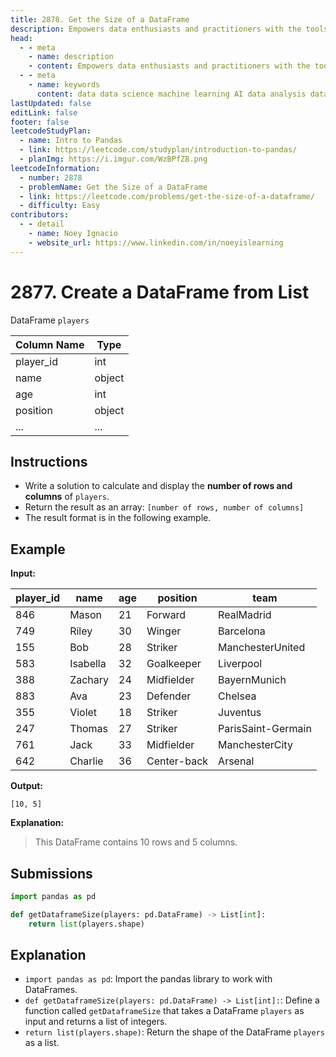 ```yaml
---
title: 2878. Get the Size of a DataFrame
description: Empowers data enthusiasts and practitioners with the tools and knowledge to unlock the potential of data.
head:
  - - meta
    - name: description
    - content: Empowers data enthusiasts and practitioners with the tools and knowledge to unlock the potential of data.
  - - meta
    - name: keywords
      content: data data science machine learning AI data analysis data-driven data enthusiasts data practitioners
lastUpdated: false
editLink: false
footer: false
leetcodeStudyPlan:
  - name: Intro to Pandas
  - link: https://leetcode.com/studyplan/introduction-to-pandas/
  - planImg: https://i.imgur.com/WzBPfZB.png
leetcodeInformation:
  - number: 2878
  - problemName: Get the Size of a DataFrame
  - link: https://leetcode.com/problems/get-the-size-of-a-dataframe/
  - difficulty: Easy
contributors:
  - - detail
    - name: Noey Ignacio
    - website_url: https://www.linkedin.com/in/noeyislearning
---
```


# 2877. Create a DataFrame from List

DataFrame `players`

<ScrollableTableContainer>

| Column Name | Type   |
| ----------- | ------ |
| player_id   | int    |
| name        | object |
| age         | int    |
| position    | object |
| ...         | ...    |

</ScrollableTableContainer>

## Instructions

- Write a solution to calculate and display the **number of rows and columns** of `players`.
- Return the result as an array: `[number of rows, number of columns]`
- The result format is in the following example.

## Example

**Input:**

<ScrollableTableContainer>

| player_id | name     | age | position    | team               |
| --------- | -------- | --- | ----------- | ------------------ |
| 846       | Mason    | 21  | Forward     | RealMadrid         |
| 749       | Riley    | 30  | Winger      | Barcelona          |
| 155       | Bob      | 28  | Striker     | ManchesterUnited   |
| 583       | Isabella | 32  | Goalkeeper  | Liverpool          |
| 388       | Zachary  | 24  | Midfielder  | BayernMunich       |
| 883       | Ava      | 23  | Defender    | Chelsea            |
| 355       | Violet   | 18  | Striker     | Juventus           |
| 247       | Thomas   | 27  | Striker     | ParisSaint-Germain |
| 761       | Jack     | 33  | Midfielder  | ManchesterCity     |
| 642       | Charlie  | 36  | Center-back | Arsenal            |

</ScrollableTableContainer>

**Output:**

```plaintext
[10, 5]
```

**Explanation:**

> This DataFrame contains 10 rows and 5 columns.

## Submissions

```python :line-numbers
import pandas as pd

def getDataframeSize(players: pd.DataFrame) -> List[int]:
    return list(players.shape)
```

## Explanation

<CustomAccordion title="Python (Pandas)" submitted_by="@noeyislearning" submit_website_url="https://www.linkedin.com/in/noeyislearning" :collapsed=false>

- `import pandas as pd`: Import the pandas library to work with DataFrames.
- `def getDataframeSize(players: pd.DataFrame) -> List[int]:`: Define a function called `getDataframeSize` that takes a DataFrame `players` as input and returns a list of integers.
- `return list(players.shape)`: Return the shape of the DataFrame `players` as a list.

</CustomAccordion>
